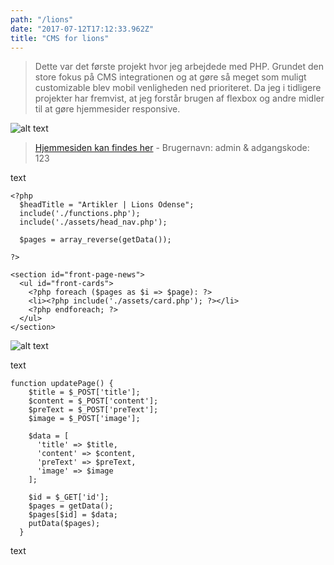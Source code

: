```yaml
---
path: "/lions"
date: "2017-07-12T17:12:33.962Z"
title: "CMS for lions"
---
```

> Dette var det første projekt hvor jeg arbejdede med PHP.
> Grundet den store fokus på CMS integrationen og at gøre så meget som muligt customizable blev mobil venligheden ned prioriteret.
> Da jeg i tidligere projekter har fremvist, at jeg forstår brugen af flexbox og andre midler til at gøre hjemmesider responsive.

![alt text][lions]

[lions]: https://i.imgur.com/4rvdGrw.png "Lions Website"
> [Hjemmesiden kan findes her](http://ekkato.dk/lions_1/index.php) - Brugernavn: admin & adgangskode: 123

text

```
<?php
  $headTitle = "Artikler | Lions Odense";
  include('./functions.php');
  include('./assets/head_nav.php');

  $pages = array_reverse(getData());

?>

<section id="front-page-news">
  <ul id="front-cards">
    <?php foreach ($pages as $i => $page): ?>
    <li><?php include('./assets/card.php'); ?></li>
    <?php endforeach; ?>
  </ul>
</section>

```

![alt text][cms]

[cms]: https://i.imgur.com/vUf3UFh.png "CMS del af lions"

text

```
function updatePage() {
    $title = $_POST['title'];
    $content = $_POST['content'];
    $preText = $_POST['preText'];
    $image = $_POST['image'];

    $data = [
      'title' => $title,
      'content' => $content,
      'preText' => $preText,
      'image' => $image
    ];

    $id = $_GET['id'];
    $pages = getData();
    $pages[$id] = $data;
    putData($pages);
  }

```

text
